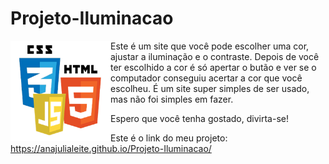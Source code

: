# Projeto-Iluminacao

<img src="imagens/html-css-js.png" alt="Logo" align="left" width="160">

Este é um site que você pode escolher uma cor, ajustar a iluminação e o contraste. Depois de você ter escolhido a cor é só apertar o butão e ver se o computador conseguiu acertar a cor que você escolheu. É um site super simples de ser usado, mas não foi simples em fazer. 

Espero que você tenha gostado, divirta-se!

Este é o link do meu projeto: https://anajulialeite.github.io/Projeto-Iluminacao/
